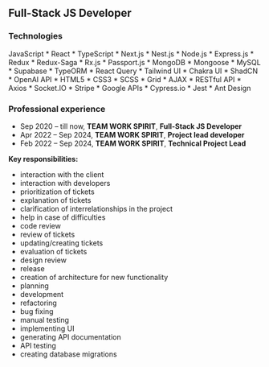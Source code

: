 ## Full-Stack JS Developer

### Technologies

JavaScript * React  *  TypeScript  *  Next.js  *  Nest.js * Node.js * Express.js * Redux * Redux-Saga * Rx.js * Passport.js * MongoDB * Mongoose * MySQL * Supabase * TypeORM * React Query * Tailwind UI * Chakra UI * ShadCN * OpenAI API * HTML5 * CSS3 * SCSS * Grid * AJAX * RESTful API * Axios * Socket.IO * Stripe * Google APIs * Cypress.io * Jest * Ant Design

### Professional experience

* Sep 2020 – till now, **TEAM WORK SPIRIT**, **Full-Stack JS Developer**
* Apr 2022 – Sep 2024, **TEAM WORK SPIRIT**, **Project lead developer**
* Feb 2022 – Sep 2024, **TEAM WORK SPIRIT**, **Technical Project Lead**

**Key responsibilities:**
* interaction with the client
* interaction with developers
* prioritization of tickets
* explanation of tickets
* clarification of interrelationships in the project
* help in case of difficulties
* code review
* review of tickets
* updating/creating tickets
* evaluation of tickets
* design review
* release
* creation of architecture for new functionality
* planning
* development
* refactoring
* bug fixing
* manual testing
* implementing UI
* generating API documentation
* API testing
* creating database migrations


<!--
**LilyUdovyk/LilyUdovyk** is a ✨ _special_ ✨ repository because its `README.md` (this file) appears on your GitHub profile.

Here are some ideas to get you started:

- 🔭 I’m currently working on ...
- 🌱 I’m currently learning ...
- 👯 I’m looking to collaborate on ...
- 🤔 I’m looking for help with ...
- 💬 Ask me about ...
- 📫 How to reach me: ...
- 😄 Pronouns: ...
- ⚡ Fun fact: ...
-->


<!--
**Liliia-Udovyk/Liliia-Udovyk** is a ✨ _special_ ✨ repository because its `README.md` (this file) appears on your GitHub profile.

Here are some ideas to get you started:

- 🔭 I’m currently working on ...
- 🌱 I’m currently learning ...
- 👯 I’m looking to collaborate on ...
- 🤔 I’m looking for help with ...
- 💬 Ask me about ...
- 📫 How to reach me: ...
- 😄 Pronouns: ...
- ⚡ Fun fact: ...
-->
